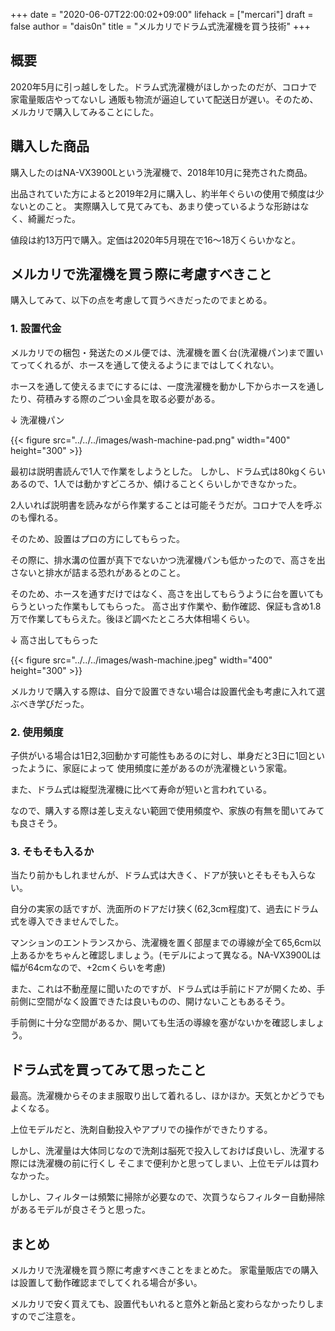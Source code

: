 +++
date = "2020-06-07T22:00:02+09:00"
lifehack = ["mercari"]
draft = false
author = "dais0n"
title = "メルカリでドラム式洗濯機を買う技術"
+++

## 概要
2020年5月に引っ越しをした。ドラム式洗濯機がほしかったのだが、コロナで家電量販店やってないし
通販も物流が逼迫していて配送日が遅い。そのため、メルカリで購入してみることにした。

## 購入した商品
購入したのはNA-VX3900Lという洗濯機で、2018年10月に発売された商品。

出品されていた方によると2019年2月に購入し、約半年ぐらいの使用で頻度は少ないとのこと。
実際購入して見てみても、あまり使っているような形跡はなく、綺麗だった。

値段は約13万円で購入。定価は2020年5月現在で16〜18万くらいかなと。

## メルカリで洗濯機を買う際に考慮すべきこと

購入してみて、以下の点を考慮して買うべきだったのでまとめる。

### 1. 設置代金

メルカリでの梱包・発送たのメル便では、洗濯機を置く台(洗濯機パン)まで置いてってくれるが、ホースを通して使えるようにまではしてくれない。

ホースを通して使えるまでにするには、一度洗濯機を動かし下からホースを通したり、荷積みする際のごつい金具を取る必要がある。

↓ 洗濯機パン

{{< figure src="../../../images/wash-machine-pad.png" width="400" height="300" >}}

最初は説明書読んで1人で作業をしようとした。
しかし、ドラム式は80kgくらいあるので、1人では動かすどころか、傾けることくらいしかできなかった。

2人いれば説明書を読みながら作業することは可能そうだが。コロナで人を呼ぶのも憚れる。

そのため、設置はプロの方にしてもらった。


その際に、排水溝の位置が真下でないかつ洗濯機パンも低かったので、高さを出さないと排水が詰まる恐れがあるとのこと。


そのため、ホースを通すだけではなく、高さを出してもらうように台を置いてもらうといった作業もしてもらった。
高さ出す作業や、動作確認、保証も含め1.8万で作業してもらえた。後ほど調べたところ大体相場くらい。

↓ 高さ出してもらった

{{< figure src="../../../images/wash-machine.jpeg" width="400" height="300" >}}


メルカリで購入する際は、自分で設置できない場合は設置代金も考慮に入れて選ぶべき学びだった。

### 2. 使用頻度

子供がいる場合は1日2,3回動かす可能性もあるのに対し、単身だと3日に1回といったように、家庭によって
使用頻度に差があるのが洗濯機という家電。

また、ドラム式は縦型洗濯機に比べて寿命が短いと言われている。

なので、購入する際は差し支えない範囲で使用頻度や、家族の有無を聞いてみても良さそう。

### 3. そもそも入るか

当たり前かもしれませんが、ドラム式は大きく、ドアが狭いとそもそも入らない。

自分の実家の話ですが、洗面所のドアだけ狭く(62,3cm程度)て、過去にドラム式を導入できませんでした。

マンションのエントランスから、洗濯機を置く部屋までの導線が全て65,6cm以上あるかをちゃんと確認しましょう。(モデルによって異なる。NA-VX3900Lは幅が64cmなので、+2cmくらいを考慮)

また、これは不動産屋に聞いたのですが、ドラム式は手前にドアが開くため、手前側に空間がなく設置できたは良いものの、開けないこともあるそう。

手前側に十分な空間があるか、開いても生活の導線を塞がないかを確認しましょう。

## ドラム式を買ってみて思ったこと

最高。洗濯機からそのまま服取り出して着れるし、ほかほか。天気とかどうでもよくなる。

上位モデルだと、洗剤自動投入やアプリでの操作ができたりする。

しかし、洗濯量は大体同じなので洗剤は脳死で投入しておけば良いし、洗濯する際には洗濯機の前に行くし
そこまで便利かと思ってしまい、上位モデルは買わなかった。

しかし、フィルターは頻繁に掃除が必要なので、次買うならフィルター自動掃除があるモデルが良さそうと思った。

## まとめ

メルカリで洗濯機を買う際に考慮すべきことをまとめた。
家電量販店での購入は設置して動作確認までしてくれる場合が多い。

メルカリで安く買えても、設置代もいれると意外と新品と変わらなかったりしますのでご注意を。

